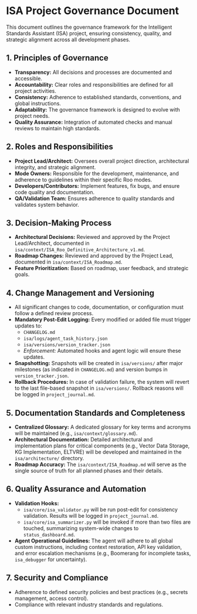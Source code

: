 # ISA Project Governance Document

This document outlines the governance framework for the Intelligent Standards Assistant (ISA) project, ensuring consistency, quality, and strategic alignment across all development phases.

## 1. Principles of Governance

*   **Transparency:** All decisions and processes are documented and accessible.
*   **Accountability:** Clear roles and responsibilities are defined for all project activities.
*   **Consistency:** Adherence to established standards, conventions, and global instructions.
*   **Adaptability:** The governance framework is designed to evolve with project needs.
*   **Quality Assurance:** Integration of automated checks and manual reviews to maintain high standards.

## 2. Roles and Responsibilities

*   **Project Lead/Architect:** Oversees overall project direction, architectural integrity, and strategic alignment.
*   **Mode Owners:** Responsible for the development, maintenance, and adherence to guidelines within their specific Roo modes.
*   **Developers/Contributors:** Implement features, fix bugs, and ensure code quality and documentation.
*   **QA/Validation Team:** Ensures adherence to quality standards and validates system behavior.

## 3. Decision-Making Process

*   **Architectural Decisions:** Reviewed and approved by the Project Lead/Architect, documented in `isa/context/ISA_Roo_Definitive_Architecture_v1.md`.
*   **Roadmap Changes:** Reviewed and approved by the Project Lead, documented in `isa/context/ISA_Roadmap.md`.
*   **Feature Prioritization:** Based on roadmap, user feedback, and strategic goals.

## 4. Change Management and Versioning

*   All significant changes to code, documentation, or configuration must follow a defined review process.
*   **Mandatory Post-Edit Logging:** Every modified or added file must trigger updates to:
    *   `CHANGELOG.md`
    *   `isa/logs/agent_task_history.json`
    *   `isa/versions/version_tracker.json`
    *   *Enforcement:* Automated hooks and agent logic will ensure these updates.
*   **Snapshotting:** Snapshots will be created in `isa/versions/` after major milestones (as indicated in `CHANGELOG.md`) and version bumps in `version_tracker.json`.
*   **Rollback Procedures:** In case of validation failure, the system will revert to the last file-based snapshot in `isa/versions/`. Rollback reasons will be logged in `project_journal.md`.

## 5. Documentation Standards and Completeness

*   **Centralized Glossary:** A dedicated glossary for key terms and acronyms will be maintained (e.g., `isa/context/glossary.md`).
*   **Architectural Documentation:** Detailed architectural and implementation plans for critical components (e.g., Vector Data Storage, KG Implementation, ELTVRE) will be developed and maintained in the `isa/architecture/` directory.
*   **Roadmap Accuracy:** The `isa/context/ISA_Roadmap.md` will serve as the single source of truth for all planned phases and their details.

## 6. Quality Assurance and Automation

*   **Validation Hooks:**
    *   `isa/core/isa_validator.py` will be run post-edit for consistency validation. Results will be logged in `project_journal.md`.
    *   `isa/core/isa_summarizer.py` will be invoked if more than two files are touched, summarizing system-wide changes to `status_dashboard.md`.
*   **Agent Operational Guidelines:** The agent will adhere to all global custom instructions, including context restoration, API key validation, and error escalation mechanisms (e.g., Boomerang for incomplete tasks, `isa_debugger` for uncertainty).

## 7. Security and Compliance

*   Adherence to defined security policies and best practices (e.g., secrets management, access control).
*   Compliance with relevant industry standards and regulations.